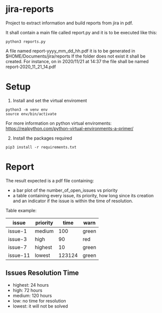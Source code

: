 # jira-reports

Project to extract information and build reports from jira in pdf. 

It shall contain a main file called report.py and it is to be executed like this:

```
python3 reports.py
```

A file named report-yyyy_mm_dd_hh.pdf it is to be generated in $HOME/Documents/jira/reports
If the folder does not exist it shall be created. For instance, on in 2020/11/21 at 14:37 the file shall be named report-2020_11_21_14.pdf

# Setup

1) Install and set the virtual enviroment

```
python3 -m venv env
source env/bin/activate
```

For more information on python virtual enviroments: https://realpython.com/python-virtual-environments-a-primer/

2) Install the packages required
   
```
pip3 install -r requirements.txt
```

# Report

The result expected is a pdf file containing:

- a bar plot of the number_of_open_issues vs priority
- a table containing every issue, its priority, how long since its creation and an indicator if the issue is within the time of resolution.

Table example:

| issue | priority | time | warn |
| ----- | -------- | ---- | ---- |
| issue-1 | medium | 100  | green |
| issue-3 | high   | 90   | red |
| issue-7 | highest | 10  | green |
| issue-11 | lowest | 123124 | green |

## Issues Resolution Time

- highest: 24 hours
- high: 72 hours
- medium: 120 hours
- low: no time for resolution
- lowest: it will not be solved
